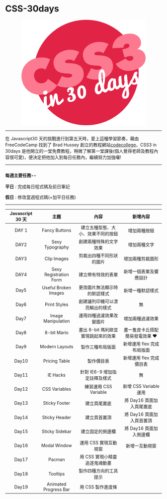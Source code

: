 # CSS-30days

<div align=center><img src="CSS30_Logo.png" width="400px"></div>

---

在 Javascript30 天的挑戰進行到第五天時，愛上這種學習節奏，藉由 FreeCodeCamp 找到了 Brad Hussey 創立的教程網站[codecollege](https://codecollege.ca/)，CSS3 in 30days 是他開立的一堂免費教程，稍微了解第一堂課後(個人覺得老師及教程內容很可愛)，便決定把他加入到每日任務內，繼續努力加強囉!

---

### `每週主要任務--`

**平日** : 完成每日程式碼及前日筆記

**假日** : 修改當週程式碼(+加平日任務)

---

| Javascript 30 天 |          主題          |                內容                 |            新增內容            |
| :--------------: | :--------------------: | :---------------------------------: | :----------------------------: |
|      DAY 1       |     Fancy Buttons      | 建立五種型態、大小、效果不同的按鈕  |          增加兩種按鈕          |
|       DAY2       |    Sexy Typography     |       創建兩種特殊的文字效果        |          增加兩種文字          |
|       DAY3       |      Clip Images       |      剪裁出四種不同形狀的圖片       |        增加兩種剪裁圖形        |
|       DAY4       | Sexy Registration Form |         建立帶有特效的表單          |     新增一個表單及響應設計     |
|       Day5       |  Useful Broken Images  |    更改圖片無法顯示時的默認樣式     |        新增一種默認樣式        |
|       Day6       |      Print Styles      |   創建讓列印機可以漂亮輸出的樣式    |               無               |
|       Day7       |   Image Manipulation   |      運用四種過濾效果改變圖片       |        增加兩種過濾效果        |
|       Day8       |      8-bit Mario       | 畫出 8-bit 瑪利歐並實現跳起來的效果 | 畫一隻皮卡丘搭配簡易發電效果 ❤ |
|       Day9       |     Modern Layouts     |          製作三種布局版面           |   新增運用 flex 完成布局版面   |
|      Day10       |     Pricing Table      |             製作價目表              |    新增運用 flex 完成價目表    |
|      Day11       |        IE Hacks        |    針對 IE6-9 增加指定註釋及樣式    |               無               |
|      Day12       |     CSS Variables      |        練習運用 CSS Variable        |     新增 CSS Variable 運用     |
|      Day13       |     Sticky Footer      |            建立頁尾置底             |   將 Day16 頁面加入頁尾置底    |
|      Day14       |     Sticky Header      |            建立頁首置頂             |   將 Day16 頁面加入頁首置頂    |
|      Day15       |     Sticky Sidebar     |          建立固定的側邊欄           |    將 Day16 頁面加入側邊欄     |
|      Day16       |      Modal Window      |        運用 CSS 實現互動視窗        |         新增一互動視窗         |
|      Day17       |         Pacman         |    用 CSS 實現小精靈追逐鬼魂動畫    |                                |
|      Day18       |        Tooltips        |       製作四種方向的工具提示        |                                |
|      Day19       | Animated Progress Bar  |          用 CSS 製作進度條          |
